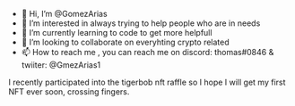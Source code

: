 - 👋 Hi, I’m @GomezArias
- 👀 I’m interested in always trying to help people who are in needs
- 🌱 I’m currently learning to code to get more helpfull
- 💞️ I’m looking to collaborate on everyhting crypto related
- 📫 How to reach me , you can reach me on discord: thomas#0846 & twiiter: @GmezArias1

I recently participated into the tigerbob nft raffle so I hope I will get my first NFT ever soon, crossing fingers.

<!---
GomezArias/GomezArias is a ✨ special ✨ repository because its `README.md` (this file) appears on your GitHub profile.
You can click the Preview link to take a look at your changes.
--->
